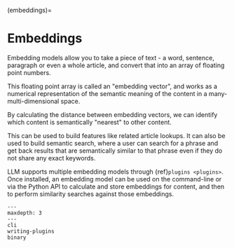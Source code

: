 (embeddings)=
# Embeddings

Embedding models allow you to take a piece of text - a word, sentence, paragraph or even a whole article, and convert that into an array of floating point numbers.

This floating point array is called an "embedding vector", and works as a numerical representation of the semantic meaning of the content in a many-multi-dimensional space.

By calculating the distance between embedding vectors, we can identify which content is semantically "nearest" to other content.

This can be used to build features like related article lookups. It can also be used to build semantic search, where a user can search for a phrase and get back results that are semantically similar to that phrase even if they do not share any exact keywords.

LLM supports multiple embedding models through {ref}`plugins <plugins>`. Once installed, an embedding model can be used on the command-line or via the Python API to calculate and store embeddings for content, and then to perform similarity searches against those embeddings.

```{toctree}
---
maxdepth: 3
---
cli
writing-plugins
binary
```
